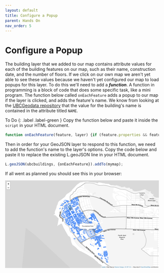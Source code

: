 ```yaml
---
layout: default
title: Configure a Popup
parent: Hands On
nav_order: 5
---
```


# Configure a Popup

The building layer that we added to our map contains attribute values for each of the building features on our map, such as their name, construction date, and the number of floors. If we click on our own map we aren't yet able to see these values because we haven't yet configured our map to load popups for this layer. To do this we'll need to add a ***function***. A function in programming is a block of code that does some specific task, like a mini program. The function below called <code>onEachFeature</code> adds a popup to our map if the layer is clicked, and adds the feature's name. We know from looking at the [UBCGeodata repository](https://github.com/UBCGeodata/ubcv-buildings/blob/master/geojson/ubcv_building_records.geojson) that the value for the building's name is contained in the attribute titled <code>NAME</code>.   
    

To Do
{: .label .label-green }
Copy the function below and paste it inside the <code>script</code> in your HTML document.  
```js
function onEachFeature(feature, layer) {if (feature.properties && feature.properties.NAME) {layer.bindPopup(feature.properties.NAME);}}
```    

Then in order for your GeoJSON layer to respond to this function, we need to add the function's name to the layer's options. Copy the code below and paste it to replace the existing L.geoJSON line in your HTML document.

```js
L.geoJSON(ubcbuildings, {onEachFeature}).addTo(mymap);
```    

If all went as planned you should see this in your browser:    

![Map loads over the center of UBC with a marker, a data layer, a custom base map, and popup for the data layer!](map07.png "Map loads over the center of UBC with a marker, a data layer, a custom base map, and popup for the data layer!")
